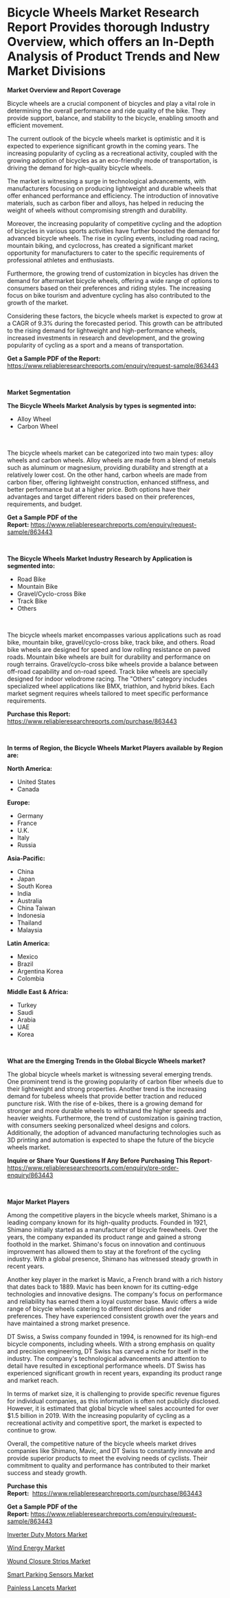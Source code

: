 <p><h1>Bicycle Wheels Market Research Report Provides thorough Industry Overview, which offers an In-Depth Analysis of Product Trends and New Market Divisions</h1></p><p><strong>Market Overview and Report Coverage</strong></p>
<p><p>Bicycle wheels are a crucial component of bicycles and play a vital role in determining the overall performance and ride quality of the bike. They provide support, balance, and stability to the bicycle, enabling smooth and efficient movement.</p><p>The current outlook of the bicycle wheels market is optimistic and it is expected to experience significant growth in the coming years. The increasing popularity of cycling as a recreational activity, coupled with the growing adoption of bicycles as an eco-friendly mode of transportation, is driving the demand for high-quality bicycle wheels.</p><p>The market is witnessing a surge in technological advancements, with manufacturers focusing on producing lightweight and durable wheels that offer enhanced performance and efficiency. The introduction of innovative materials, such as carbon fiber and alloys, has helped in reducing the weight of wheels without compromising strength and durability.</p><p>Moreover, the increasing popularity of competitive cycling and the adoption of bicycles in various sports activities have further boosted the demand for advanced bicycle wheels. The rise in cycling events, including road racing, mountain biking, and cyclocross, has created a significant market opportunity for manufacturers to cater to the specific requirements of professional athletes and enthusiasts.</p><p>Furthermore, the growing trend of customization in bicycles has driven the demand for aftermarket bicycle wheels, offering a wide range of options to consumers based on their preferences and riding styles. The increasing focus on bike tourism and adventure cycling has also contributed to the growth of the market.</p><p>Considering these factors, the bicycle wheels market is expected to grow at a CAGR of 9.3% during the forecasted period. This growth can be attributed to the rising demand for lightweight and high-performance wheels, increased investments in research and development, and the growing popularity of cycling as a sport and a means of transportation.</p></p>
<p><strong>Get a Sample PDF of the Report:</strong> <a href="https://www.reliableresearchreports.com/enquiry/request-sample/863443">https://www.reliableresearchreports.com/enquiry/request-sample/863443</a></p>
<p>&nbsp;</p>
<p><strong>Market Segmentation</strong></p>
<p><strong>The Bicycle Wheels Market Analysis by types is segmented into:</strong></p>
<p><ul><li>Alloy Wheel</li><li>Carbon Wheel</li></ul></p>
<p>&nbsp;</p>
<p><p>The bicycle wheels market can be categorized into two main types: alloy wheels and carbon wheels. Alloy wheels are made from a blend of metals such as aluminum or magnesium, providing durability and strength at a relatively lower cost. On the other hand, carbon wheels are made from carbon fiber, offering lightweight construction, enhanced stiffness, and better performance but at a higher price. Both options have their advantages and target different riders based on their preferences, requirements, and budget.</p></p>
<p><strong>Get a Sample PDF of the Report:</strong>&nbsp;<a href="https://www.reliableresearchreports.com/enquiry/request-sample/863443">https://www.reliableresearchreports.com/enquiry/request-sample/863443</a></p>
<p>&nbsp;</p>
<p><strong>The Bicycle Wheels Market Industry Research by Application is segmented into:</strong></p>
<p><ul><li>Road Bike</li><li>Mountain Bike</li><li>Gravel/Cyclo-cross Bike</li><li>Track Bike</li><li>Others</li></ul></p>
<p>&nbsp;</p>
<p><p>The bicycle wheels market encompasses various applications such as road bike, mountain bike, gravel/cyclo-cross bike, track bike, and others. Road bike wheels are designed for speed and low rolling resistance on paved roads. Mountain bike wheels are built for durability and performance on rough terrains. Gravel/cyclo-cross bike wheels provide a balance between off-road capability and on-road speed. Track bike wheels are specially designed for indoor velodrome racing. The "Others" category includes specialized wheel applications like BMX, triathlon, and hybrid bikes. Each market segment requires wheels tailored to meet specific performance requirements.</p></p>
<p><strong>Purchase this Report:</strong>&nbsp; <a href="https://www.reliableresearchreports.com/purchase/863443">https://www.reliableresearchreports.com/purchase/863443</a></p>
<p>&nbsp;</p>
<p><strong>In terms of Region, the Bicycle Wheels Market Players available by Region are:</strong></p>
<p>
    <p> <strong> North America: </strong>
        <ul>
            <li>United States</li>
            <li>Canada</li>
        </ul>
        </p> 
    <p> <strong> Europe: </strong>
        <ul>
            <li>Germany</li>
            <li>France</li>
            <li>U.K.</li>
            <li>Italy</li>
            <li>Russia</li>
        </ul>
        </p> 
    <p> <strong> Asia-Pacific: </strong>
        <ul>
            <li>China</li>
            <li>Japan</li>
            <li>South Korea</li>
            <li>India</li>
            <li>Australia</li>
            <li>China Taiwan</li>
            <li>Indonesia</li>
            <li>Thailand</li>
            <li>Malaysia</li>
        </ul>
        </p> 
    <p> <strong> Latin America: </strong>
        <ul>
            <li>Mexico</li>
            <li>Brazil</li>
            <li>Argentina Korea</li>
            <li>Colombia</li>
        </ul>
        </p> 
    <p> <strong> Middle East & Africa: </strong>
        <ul>
            <li>Turkey</li>
            <li>Saudi</li>
            <li>Arabia</li>
            <li>UAE</li>
            <li>Korea</li>
        </ul>
    </p>
    </p>
<p>&nbsp;</p>
<p><strong>What are the Emerging Trends in the Global Bicycle Wheels market?</strong></p>
<p><p>The global bicycle wheels market is witnessing several emerging trends. One prominent trend is the growing popularity of carbon fiber wheels due to their lightweight and strong properties. Another trend is the increasing demand for tubeless wheels that provide better traction and reduced puncture risk. With the rise of e-bikes, there is a growing demand for stronger and more durable wheels to withstand the higher speeds and heavier weights. Furthermore, the trend of customization is gaining traction, with consumers seeking personalized wheel designs and colors. Additionally, the adoption of advanced manufacturing technologies such as 3D printing and automation is expected to shape the future of the bicycle wheels market.</p></p>
<p><strong>Inquire or Share Your Questions If Any Before Purchasing This Report</strong>- <a href="https://www.reliableresearchreports.com/enquiry/pre-order-enquiry/863443">https://www.reliableresearchreports.com/enquiry/pre-order-enquiry/863443</a></p>
<p>&nbsp;</p>
<p><strong>Major Market Players</strong></p>
<p><p>Among the competitive players in the bicycle wheels market, Shimano is a leading company known for its high-quality products. Founded in 1921, Shimano initially started as a manufacturer of bicycle freewheels. Over the years, the company expanded its product range and gained a strong foothold in the market. Shimano's focus on innovation and continuous improvement has allowed them to stay at the forefront of the cycling industry. With a global presence, Shimano has witnessed steady growth in recent years.</p><p>Another key player in the market is Mavic, a French brand with a rich history that dates back to 1889. Mavic has been known for its cutting-edge technologies and innovative designs. The company's focus on performance and reliability has earned them a loyal customer base. Mavic offers a wide range of bicycle wheels catering to different disciplines and rider preferences. They have experienced consistent growth over the years and have maintained a strong market presence.</p><p>DT Swiss, a Swiss company founded in 1994, is renowned for its high-end bicycle components, including wheels. With a strong emphasis on quality and precision engineering, DT Swiss has carved a niche for itself in the industry. The company's technological advancements and attention to detail have resulted in exceptional performance wheels. DT Swiss has experienced significant growth in recent years, expanding its product range and market reach.</p><p>In terms of market size, it is challenging to provide specific revenue figures for individual companies, as this information is often not publicly disclosed. However, it is estimated that global bicycle wheel sales accounted for over $1.5 billion in 2019. With the increasing popularity of cycling as a recreational activity and competitive sport, the market is expected to continue to grow.</p><p>Overall, the competitive nature of the bicycle wheels market drives companies like Shimano, Mavic, and DT Swiss to constantly innovate and provide superior products to meet the evolving needs of cyclists. Their commitment to quality and performance has contributed to their market success and steady growth.</p></p>
<p><strong>Purchase this Report:</strong>&nbsp;&nbsp;<a href="https://www.reliableresearchreports.com/purchase/863443">https://www.reliableresearchreports.com/purchase/863443</a></p>
<p></p>
<p><strong>Get a Sample PDF of the Report:</strong>&nbsp;<a href="https://www.reliableresearchreports.com/enquiry/request-sample/863443">https://www.reliableresearchreports.com/enquiry/request-sample/863443</a></p>
<p><p><a href="https://medium.com/@pair.holy.proof/inverter-duty-motors-market-analysis-its-cagr-market-segmentation-and-global-industry-overview-90280c979f4e">Inverter Duty Motors Market</a></p><p><a href="https://medium.com/@thesjenney10210/wind-energy-market-size-cagr-trends-2024-2030-1cc523e95303">Wind Energy Market</a></p><p><a href="https://www.linkedin.com/pulse/wound-closure-strips-market-challenges-opportunities-growth-sbgze/">Wound Closure Strips Market</a></p><p><a href="https://github.com/provorikovar/Market-Research-Report-List-1/blob/main/smart-parking-sensors-market.md">Smart Parking Sensors Market</a></p><p><a href="https://www.linkedin.com/pulse/painless-lancets-market-size-2023-2030-global-industrial-rzb8e/">Painless Lancets Market</a></p></p>
